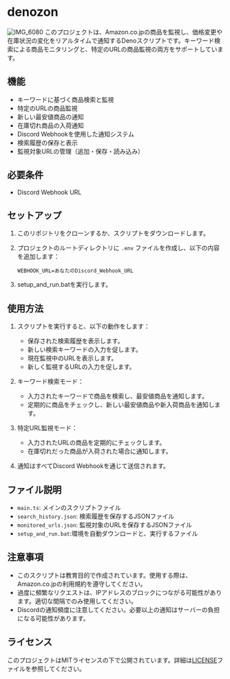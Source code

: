 # denozon
![IMG_6080](https://github.com/user-attachments/assets/0c0ac853-6f66-4f24-bb88-9b3c069f263d)
このプロジェクトは、Amazon.co.jpの商品を監視し、価格変更や在庫状況の変化をリアルタイムで通知するDenoスクリプトです。キーワード検索による商品モニタリングと、特定のURLの商品監視の両方をサポートしています。

## 機能

- キーワードに基づく商品検索と監視
- 特定のURLの商品監視
- 新しい最安値商品の通知
- 在庫切れ商品の入荷通知
- Discord Webhookを使用した通知システム
- 検索履歴の保存と表示
- 監視対象URLの管理（追加・保存・読み込み）

## 必要条件

- Discord Webhook URL

## セットアップ

1. このリポジトリをクローンするか、スクリプトをダウンロードします。

2. プロジェクトのルートディレクトリに `.env` ファイルを作成し、以下の内容を追加します：

   ```
   WEBHOOK_URL=あなたのDiscord_Webhook_URL
   ```

3. setup_and_run.batを実行します。

## 使用方法

1. スクリプトを実行すると、以下の動作をします：
   - 保存された検索履歴を表示します。
   - 新しい検索キーワードの入力を促します。
   - 現在監視中のURLを表示します。
   - 新しく監視するURLの入力を促します。

2. キーワード検索モード：
   - 入力されたキーワードで商品を検索し、最安値商品を通知します。
   - 定期的に商品をチェックし、新しい最安値商品や新入荷商品を通知します。

3. 特定URL監視モード：
   - 入力されたURLの商品を定期的にチェックします。
   - 在庫切れだった商品が入荷された場合に通知します。

4. 通知はすべてDiscord Webhookを通じて送信されます。

## ファイル説明

- `main.ts`: メインのスクリプトファイル
- `search_history.json`: 検索履歴を保存するJSONファイル
- `monitored_urls.json`: 監視対象のURLを保存するJSONファイル
- `setup_and_run.bat`:環境を自動ダウンロードと、実行するファイル
## 注意事項

- このスクリプトは教育目的で作成されています。使用する際は、Amazon.co.jpの利用規約を遵守してください。
- 過度に頻繁なリクエストは、IPアドレスのブロックにつながる可能性があります。適切な間隔でのみ使用してください。
- Discordの通知頻度に注意してください。必要以上の通知はサーバーの負担になる可能性があります。

## ライセンス

このプロジェクトはMITライセンスの下で公開されています。詳細は[LICENSE](LICENSE)ファイルを参照してください。
